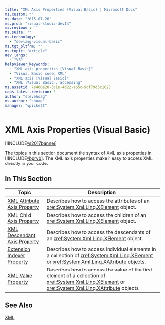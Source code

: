 ```yaml
---
title: "XML Axis Properties (Visual Basic) | Microsoft Docs"
ms.custom: ""
ms.date: "2015-07-20"
ms.prod: "visual-studio-dev14"
ms.reviewer: ""
ms.suite: ""
ms.technology: 
  - "devlang-visual-basic"
ms.tgt_pltfrm: ""
ms.topic: "article"
dev_langs: 
  - "VB"
helpviewer_keywords: 
  - "XML axis properties [Visual Basic]"
  - "Visual Basic code, XML"
  - "XML axis [Visual Basic]"
  - "XML [Visual Basic], accessing"
ms.assetid: 7e400e20-5d1e-4d22-a65c-9df79d5c1621
caps.latest.revision: 9
author: "stevehoag"
ms.author: "shoag"
manager: "wpickett"
---
```

# XML Axis Properties (Visual Basic)
[!INCLUDE[vs2017banner](../../../visual-basic/includes/vs2017banner.md)]

The topics in this section document the syntax of XML axis properties in [!INCLUDE[vbprvb](../../../csharp/programming-guide/concepts/linq/includes/vbprvb-md.md)]. The XML axis properties make it easy to access XML directly in your code.  
  
## In This Section  
  
|Topic|Description|  
|-----------|-----------------|  
|[XML Attribute Axis Property](../../../visual-basic/language-reference/xml-axis/xml-attribute-axis-property.md)|Describes how to access the attributes of an <xref:System.Xml.Linq.XElement> object.|  
|[XML Child Axis Property](../../../visual-basic/language-reference/xml-axis/xml-child-axis-property.md)|Describes how to access the children of an <xref:System.Xml.Linq.XElement> object.|  
|[XML Descendant Axis Property](../../../visual-basic/language-reference/xml-axis/xml-descendant-axis-property.md)|Describes how to access the descendants of an <xref:System.Xml.Linq.XElement> object.|  
|[Extension Indexer Property](../../../visual-basic/language-reference/xml-axis/extension-indexer-property.md)|Describes how to access individual elements in a collection of <xref:System.Xml.Linq.XElement> or <xref:System.Xml.Linq.XAttribute> objects.|  
|[XML Value Property](../../../visual-basic/language-reference/xml-axis/xml-value-property.md)|Describes how to access the value of the first element of a collection of <xref:System.Xml.Linq.XElement> or <xref:System.Xml.Linq.XAttribute> objects.|  
  
## See Also  
 [XML](../../../visual-basic/programming-guide/language-features/xml/index.md)